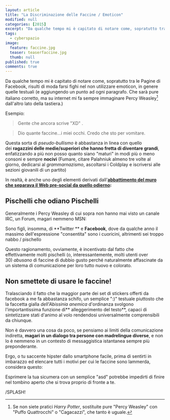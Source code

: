 ```yaml
---
layout: article
title: "La Discriminazione delle Faccine / Emoticon"
modified: null
categories: [2015]
excerpt: "Da qualche tempo mi è capitato di notare come, sopratutto tra le Pagine di Facebook, risulti di moda farsi fighi..."
tags:
  - cyberspazio
image: 
  feature: faccine.jpg
  teaser: teaserfaccine.jpg
  thumb: null
published: true
comments: true
---
```


Da qualche tempo mi è capitato di notare come, sopratutto tra le Pagine di Facebook, risulti di moda farsi fighi nel non utilizzare emoticon, in genere quelle testuali (e aggiungendo un punto ad ogni paragrafo. Che sarà pure italiano corretto, ma su internet mi fa sempre immaginare Percy Weasley[^Percy] dall'altro lato della tastiera.)

[^Percy]: Se non siete pratici _Harry Potter_, sostituite pure "Percy Weasley" con "Puffo Quattrocchi" o "Cagacazzi", che tanto è uguale.  
  
Esempio:  

> Gente che ancora scrive "XD" .   
  
> Dio quante faccine...i miei occhi. Credo che sto per vomitare.

Questa sorta di _pseudo-bullismo_ è abbastanza in linea con quello dei **ragazzini delle medie/superiori che hanno fretta di diventare grandi**, enfatizzando a più non posso quanto siano "maturi" in modi più o meno consoni e sempre **nocivi** (Fumare, citare Palahniuk almeno tre volte al giorno, dedicarsi al _grammarnazismo_, ascoltarsi i Coldplay e iscriversi alle sezioni giovanili di un partito)  
  
In realtà, è anche uno degli elementi derivati dall'**[abbattimento del muro che separava il Web pre-social da quello odierno](http://xabacadabra.com/2014/la-storia-di-internet-e-il-web-15):**  

## Pischelli che odiano Pischelli

Generalmente i Percy Weasley di cui sopra non hanno mai visto un canale IRC, un Forum, magari nemmeno MSN:  
  
Sono figli, insomma, di **Twitter ** e **Facebook**, dove da qualche anno il massimo dell'espressione "consentita" sono i cuoricini, altrimenti sei troppo nabbo / pischello  
  
Questo ragionamento, ovviamente, è incentivato dal fatto che effettivamente molti pischelli (o, interessantemente, molti utenti over 30) _abusano_ di faccine di dubbio gusto perché naturalmente affascinate da un sistema di comunicazione per loro tutto nuovo e colorato.  

## Non smettete di usare le faccine!

Tralasciando il fatto che la maggior parte dei set di stickers offerti da facebook a me fa abbastanza schifo, un semplice ":)" testuale piuttosto che la faccetta gialla _dell'Abissinia anemica_ d'ordinanza svolgono l'importantissima funzione di** alleggerimento del testo**, capaci di sintetizzare stati d'animo al volo rendendosi universalmente comprensibili da chiunque.  
  
Non è davvero una cosa da poco, se pensiamo ai limiti della comunicazione indiretta, **magari in un dialogo tra persone con madrelingue diverse**, e non lo è nemmeno in un contesto di messaggistica istantanea sempre più preponderante.  
  
Ergo, o tu saccente hipster dallo smartphone facile, prima di sentirti in imbarazzo ed elencare tutti i motivi per cui le faccine sono lammerda, considera questo:  
  
Esprimere la tua sicumera con un semplice "asd" potrebbe impedirti di finire nel tombino aperto che si trova proprio di fronte a te.  
  
/SPLASH!  
